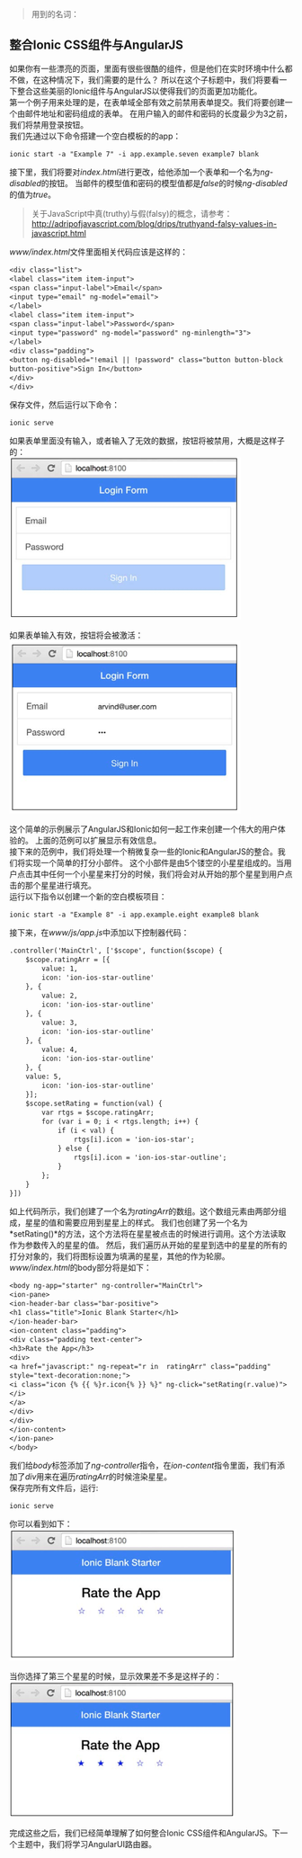 > 用到的名词：


## 整合Ionic CSS组件与AngularJS
如果你有一些漂亮的页面，里面有很些很酷的组件，但是他们在实时环境中什么都不做，在这种情况下，我们需要的是什么？
所以在这个子标题中，我们将要看一下整合这些美丽的Ionic组件与AngularJS以使得我们的页面更加功能化。  
第一个例子用来处理的是，在表单域全部有效之前禁用表单提交。我们将要创建一个由邮件地址和密码组成的表单。
在用户输入的邮件和密码的长度最少为3之前，我们将禁用登录按钮。  
我们先通过以下命令搭建一个空白模板的的app：  
```
ionic start -a "Example 7" -i app.example.seven example7 blank
```
接下里，我们将要对*index.html*进行更改，给他添加一个表单和一个名为*ng-disabled*的按钮。
当邮件的模型值和密码的模型值都是*false*的时候*ng-disabled*的值为*true*。  
> 关于JavaScript中真(truthy)与假(falsy)的概念，请参考：
http://adripofjavascript.com/blog/drips/truthyand-falsy-values-in-javascript.html
  
*www/index.html*文件里面相关代码应该是这样的：
```
<div class="list">
<label class="item item-input">
<span class="input-label">Email</span>
<input type="email" ng-model="email">
</label>
<label class="item item-input">
<span class="input-label">Password</span>
<input type="password" ng-model="password" ng-minlength="3">
</label>
<div class="padding">
<button ng-disabled="!email || !password" class="button button-block button-positive">Sign In</button>
</div>
</div>
```
保存文件，然后运行以下命令：
```
ionic serve
```
如果表单里面没有输入，或者输入了无效的数据，按钮将被禁用，大概是这样子的：  
![invalid form](imgs/chapter-3-21.png 'invalid form')
  
如果表单输入有效，按钮将会被激活：  
![valid form](imgs/chapter-3-22.png 'valid form')
  
这个简单的示例展示了AngularJS和Ionic如何一起工作来创建一个伟大的用户体验的。
上面的范例可以扩展显示有效信息。  
接下来的范例中，我们将处理一个稍微复杂一些的Ionic和AngularJS的整合。我们将实现一个简单的打分小部件。
这个小部件是由5个镂空的小星星组成的。当用户点击其中任何一个小星星来打分的时候，我们将会对从开始的那个星星到用户点击的那个星星进行填充。  
运行以下指令以创建一个新的空白模板项目：
```
ionic start -a "Example 8" -i app.example.eight example8 blank
```
接下来，在*www/js/app.js*中添加以下控制器代码：
```
.controller('MainCtrl', ['$scope', function($scope) {
    $scope.ratingArr = [{
        value: 1,
        icon: 'ion-ios-star-outline'
    }, {
        value: 2,
        icon: 'ion-ios-star-outline'
    }, {
        value: 3,
        icon: 'ion-ios-star-outline'
    }, {
        value: 4,
        icon: 'ion-ios-star-outline'
    }, {
    value: 5,
        icon: 'ion-ios-star-outline'
    }];
    $scope.setRating = function(val) {
        var rtgs = $scope.ratingArr;
        for (var i = 0; i < rtgs.length; i++) {
            if (i < val) {
                rtgs[i].icon = 'ion-ios-star';
            } else {
                rtgs[i].icon = 'ion-ios-star-outline';
            }
        };
    }
}])
```
如上代码所示，我们创建了一个名为*ratingArr*的数组。这个数组元素由两部分组成，星星的值和需要应用到星星上的样式。
我们也创建了另一个名为*setRating()*的方法，这个方法将在星星被点击的时候进行调用。这个方法读取作为参数传入的星星的值。
然后，我们遍历从开始的星星到选中的星星的所有的打分对象的，我们将图标设置为填满的星星，其他的作为轮廓。  
*www/index.html*的body部分将是如下：
```
<body ng-app="starter" ng-controller="MainCtrl">
<ion-pane>
<ion-header-bar class="bar-positive">
<h1 class="title">Ionic Blank Starter</h1>
</ion-header-bar>
<ion-content class="padding">
<div class="padding text-center">
<h3>Rate the App</h3>
<div>
<a href="javascript:" ng-repeat="r in  ratingArr" class="padding" style="text-decoration:none;">
<i class="icon {% {{ %}r.icon{% }} %}" ng-click="setRating(r.value)"></i>
</a>
</div>
</div>
</ion-content>
</ion-pane>
</body>
```
我们给*body*标签添加了*ng-controller*指令，在*ion-content*指令里面，我们有添加了*div*用来在遍历*ratingArr*的时候渲染星星。  
保存完所有文件后，运行:
```
ionic serve
```
你可以看到如下：  
![valid form](imgs/chapter-3-23.png 'valid form')
  
当你选择了第三个星星的时候，显示效果差不多是这样子的：  
![valid form](imgs/chapter-3-24.png 'valid form')
   
完成这些之后，我们已经简单理解了如何整合Ionic CSS组件和AngularJS。下一个主题中，我们将学习AngularUI路由器。
